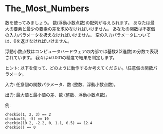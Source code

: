 # The_Most_Numbers 
 数を使ってみましょう。
 数(浮動小数点数)の配列が与えられます。 あなたは最大の要素と最少の要素の差を求めなければいけません。 あなたの関数は不定個の入力パラメータを扱えなければいけません。 空の入力パラメータについては、0を返さなければいけません。

 浮動小数点数はコンピュータハードウェアの内部では基数2(2進数)の分数で表現されています。 我々は±0.001の精度で結果を判定します。

 ヒント: 以下を使って、どのように動作するか考えてください。\任意個の関数パラメータ。

 入力: 任意個の関数パラメータ、数 (整数、浮動小数点数)。

 出力: 最大値と最小値の差、数 (整数、浮動小数点数)。

 例:
```
checkio(1, 2, 3) == 2
checkio(5, -5) == 10
checkio(10.2, -2.2, 0, 1.1, 0.5) == 12.4
checkio() == 0
```

